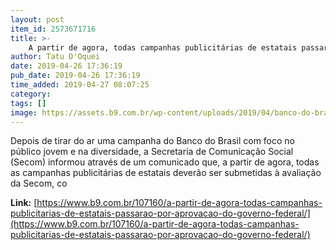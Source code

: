 ```yaml
---
layout: post
item_id: 2573671716
title: >-
    A partir de agora, todas campanhas publicitárias de estatais passarão por aprovação do Governo Federal
author: Tatu D'Oquei
date: 2019-04-26 17:36:19
pub_date: 2019-04-26 17:36:19
time_added: 2019-04-27 08:07:25
category: 
tags: []
image: https://assets.b9.com.br/wp-content/uploads/2019/04/banco-do-brasil-governo-publicidade.jpg
---
```


Depois de tirar do ar uma campanha do Banco do Brasil com foco no público jovem e na diversidade, a Secretaria de Comunicação Social (Secom) informou através de um comunicado que, a partir de agora, todas as campanhas publicitárias de estatais deverão ser submetidas à avaliação da Secom, co

**Link:** [https://www.b9.com.br/107160/a-partir-de-agora-todas-campanhas-publicitarias-de-estatais-passarao-por-aprovacao-do-governo-federal/](https://www.b9.com.br/107160/a-partir-de-agora-todas-campanhas-publicitarias-de-estatais-passarao-por-aprovacao-do-governo-federal/)

